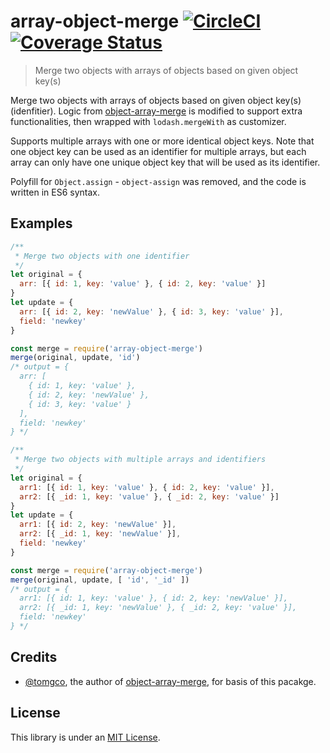 # array-object-merge [![CircleCI](https://circleci.com/gh/tnptop/array-object-merge.svg?style=svg)](https://circleci.com/gh/tnptop/array-object-merge) [![Coverage Status](https://coveralls.io/repos/github/tnptop/array-object-merge/badge.svg?branch=master)](https://coveralls.io/github/tnptop/array-object-merge?branch=master)

> Merge two objects with arrays of objects based on given object key(s)

Merge two objects with arrays of objects based on given object key(s) (idenfitier).
Logic from [object-array-merge](https://www.npmjs.com/package/object-array-merge) is modified to support extra functionalities, then wrapped with `lodash.mergeWith` as customizer.

Supports multiple arrays with one or more identical object keys.
Note that one object key can be used as an identifier for multiple arrays, but each array can only have one unique object key that will be used as its identifier.

Polyfill for `Object.assign` - `object-assign` was removed, and the code is written in ES6 syntax.

## Examples

```js
/**
 * Merge two objects with one identifier
 */
let original = {
  arr: [{ id: 1, key: 'value' }, { id: 2, key: 'value' }]
}
let update = {
  arr: [{ id: 2, key: 'newValue' }, { id: 3, key: 'value' }],
  field: 'newkey'
}

const merge = require('array-object-merge')
merge(original, update, 'id')
/* output = {
  arr: [
    { id: 1, key: 'value' },
    { id: 2, key: 'newValue' },
    { id: 3, key: 'value' }
  ],
  field: 'newkey'
} */
```

```js
/**
 * Merge two objects with multiple arrays and identifiers 
 */
let original = {
  arr1: [{ id: 1, key: 'value' }, { id: 2, key: 'value' }],
  arr2: [{ _id: 1, key: 'value' }, { _id: 2, key: 'value' }]
}
let update = {
  arr1: [{ id: 2, key: 'newValue' }],
  arr2: [{ _id: 1, key: 'newValue' }],
  field: 'newkey'
}

const merge = require('array-object-merge')
merge(original, update, [ 'id', '_id' ])
/* output = {
  arr1: [{ id: 1, key: 'value' }, { id: 2, key: 'newValue' }],
  arr2: [{ _id: 1, key: 'newValue' }, { _id: 2, key: 'value' }],
  field: 'newkey'
} */
```

## Credits

* [@tomgco](https://www.npmjs.com/~tomgco), the author of [object-array-merge](https://www.npmjs.com/package/object-array-merge), for basis of this pacakge.

## License
This library is under an [MIT License](https://github.com/tnptop/array-object-merge/blob/master/LICENSE).
